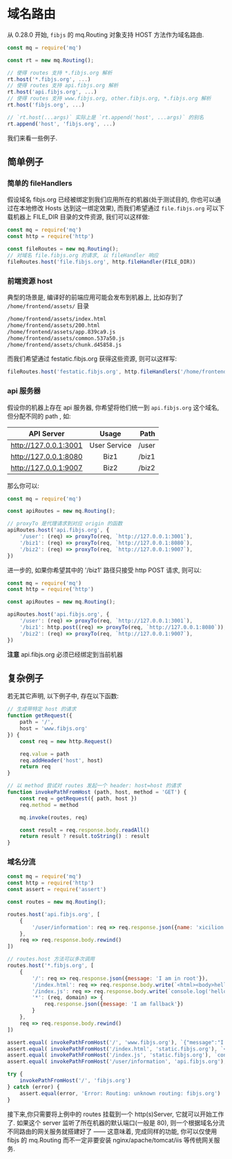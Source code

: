 # 域名路由

从 0.28.0 开始, `fibjs` 的 mq.Routing 对象支持 HOST 方法作为域名路由.

```javascript
const mq = require('mq')

const rt = new mq.Routing();

// 使得 routes 支持 *.fibjs.org 解析
rt.host('*.fibjs.org', ...)
// 使得 routes 支持 api.fibjs.org 解析
rt.host('api.fibjs.org', ...)
// 使得 routes 支持 www.fibjs.org, other.fibjs.org, *.fibjs.org 解析
rt.host('fibjs.org', ...)

// `rt.host(...args)` 实际上是 `rt.append('host', ...args)` 的别名
rt.append('host', 'fibjs.org', ...)
```

我们来看一些例子.

## 简单例子

### 简单的 fileHandlers

假设域名 fibjs.org 已经被绑定到我们应用所在的机器(处于测试目的, 你也可以通过在本地修改 Hosts 达到这一绑定效果), 而我们希望通过 `file.fibjs.org` 可以下载机器上 FILE_DIR 目录的文件资源,
我们可以这样做:

```javascript
const mq = require('mq')
const http = require('http')

const fileRoutes = new mq.Routing();
// 对域名 file.fibjs.org 的请求, 以 fileHandler 响应
fileRoutes.host('file.fibjs.org', http.fileHandler(FILE_DIR))
```

### 前端资源 host

典型的场景是, 编译好的前端应用可能会发布到机器上, 比如存到了 `/home/frontend/assets/` 目录

```bash
/home/frontend/assets/index.html
/home/frontend/assets/200.html
/home/frontend/assets/app.839ca9.js
/home/frontend/assets/common.537a50.js
/home/frontend/assets/chunk.d45858.js
```

而我们希望通过 festatic.fibjs.org 获得这些资源, 则可以这样写:

```javascript
fileRoutes.host('festatic.fibjs.org', http.fileHandlers('/home/frontend/assets/'))
```

### api 服务器

假设你的机器上存在 api 服务器, 你希望将他们统一到 `api.fibjs.org` 这个域名, 但分配不同的 path , 如:

API Server           | Usage  | Path
--------------|:-----:|-----:|
http://127.0.0.1:3001  | User Service |  /user
http://127.0.0.1:8080  | Biz1 |  /biz1
http://127.0.0.1:9007  | Biz2 | /biz2

那么你可以:

```javascript
const mq = require('mq')

const apiRoutes = new mq.Routing();

// proxyTo 是代理请求到对应 origin 的函数
apiRoutes.host('api.fibjs.org', {
    '/user': (req) => proxyTo(req, `http://127.0.0.1:3001`),
    '/biz1': (req) => proxyTo(req, `http://127.0.0.1:8080`),
    '/biz2': (req) => proxyTo(req, `http://127.0.0.1:9007`),
})
```

进一步的, 如果你希望其中的 '/biz1' 路径只接受 http POST 请求, 则可以:

```javascript
const mq = require('mq')
const http = require('http')

const apiRoutes = new mq.Routing();

apiRoutes.host('api.fibjs.org', {
    '/user': (req) => proxyTo(req, `http://127.0.0.1:3001`),
    '/biz1': http.post((req) => proxyTo(req, `http://127.0.0.1:8080`)),
    '/biz2': (req) => proxyTo(req, `http://127.0.0.1:9007`),
})
```

**注意** api.fibjs.org 必须已经绑定到当前机器

## 复杂例子

若无其它声明, 以下例子中, 存在以下函数:

```javascript
// 生成带特定 host 的请求
function getRequest({
    path = '/',
    host = 'www.fibjs.org'
}) {
    const req = new http.Request()

    req.value = path
    req.addHeader('host', host)
    return req
}

// 以 method 尝试对 routes 发起一个 header: host=host 的请求
function invokePathFromHost (path, host, method = 'GET') {
    const req = getRequest({ path, host })
    req.method = method

    mq.invoke(routes, req)

    const result = req.response.body.readAll()
    return result ? result.toString() : result
}
```

### 域名分流

```javascript
const mq = require('mq')
const http = require('http')
const assert = require('assert')

const routes = new mq.Routing();

routes.host('api.fibjs.org', [
    {
        '/user/information': req => req.response.json({name: 'xicilion'}),
    },
    req => req.response.body.rewind()
])

// routes.host 方法可以多次调用
routes.host('*.fibjs.org', [
    {
        '/': req => req.response.json({message: 'I am in root'}),
        '/index.html': req => req.response.body.write(`<html><body>hello fibjs</body></html>`),
        '/index.js': req => req.response.body.write(`console.log('hello world')`),
        '*': (req, domain) => {
            req.response.json({message: 'I am fallback'})
        }
    },
    req => req.response.body.rewind()
])

assert.equal( invokePathFromHost('/', 'www.fibjs.org'), `{"message":"I am in root"}` )
assert.equal( invokePathFromHost('/index.html', 'static.fibjs.org'), `<html><body>hello fibjs</body></html>` )
assert.equal( invokePathFromHost('/index.js', 'static.fibjs.org'), `console.log('hello world')` )
assert.equal( invokePathFromHost('/user/information', 'api.fibjs.org'), JSON.stringify({name: 'xicilion'}) )

try {
    invokePathFromHost('/', 'fibjs.org')
} catch (error) {
    assert.equal(error, 'Error: Routing: unknown routing: fibjs.org')
}
```

接下来,你只需要将上例中的 routes 挂载到一个 http(s)Server, 它就可以开始工作了. 如果这个 server 监听了所在机器的默认端口(一般是 80), 则一个根据域名分流不同路由的网关服务就搭建好了 —— 这意味着, 完成同样的功能, 你可以仅使用 fibjs 的 mq.Routing 而不一定非要安装 nginx/apache/tomcat/iis 等传统网关服务.